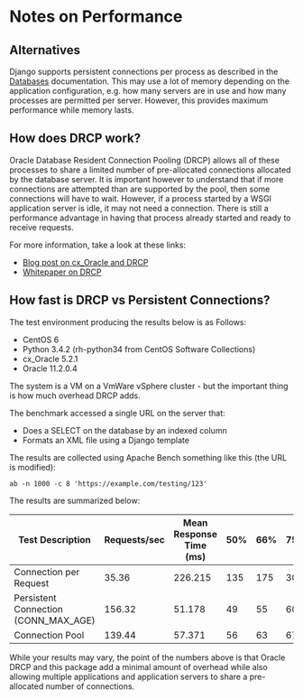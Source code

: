 # Notes on Performance

## Alternatives

Django supports persistent connections per process as described in the
[Databases](https://docs.djangoproject.com/en/1.9/ref/databases/) documentation. This may use a lot
of memory depending on the application configuration, e.g. how many servers are in use and how many
processes are permitted per server. However, this provides maximum performance while memory lasts.

## How does DRCP work?

Oracle Database Resident Connection Pooling (DRCP) allows all of these processes to share a limited
number of pre-allocated connections allocated by the database server. It is important however to
understand that if more connections are attempted than are supported by the pool, then some
connections will have to wait. However, if a process started by a WSGI application server is idle,
it may not need a connection. There is still a performance advantage in having that process already
started and ready to receive requests.

For more information, take a look at these links:

- [Blog post on cx_Oracle and DRCP](https://blogs.oracle.com/opal/entry/python_cx_oracle_and_oracle)
- [Whitepaper on DRCP](http://www.oracle.com/technetwork/topics/php/php-scalability-ha-twp-128842.pdf)

## How fast is DRCP vs Persistent Connections?

The test environment producing the results below is as Follows:

- CentOS 6
- Python 3.4.2 (rh-python34 from CentOS Software Collections)
- cx_Oracle 5.2.1
- Oracle 11.2.0.4

The system is a VM on a VmWare vSphere cluster - but the important thing is how much overhead DRCP
adds.

The benchmark accessed a single URL on the server that:

- Does a SELECT on the database by an indexed column
- Formats an XML file using a Django template

The results are collected using Apache Bench something like this (the URL is modified):

```
ab -n 1000 -c 8 'https://example.com/testing/123'
```

The results are summarized below:

| Test Description                     | Requests/sec | Mean Response Time (ms) | 50% | 66% | 75% | 80% | 85% | 90% | 98% | 99% | 100% |
| ------------------------------------ | ------------ | ----------------------- | --- | --- | --- | --- | --- | --- | --- | --- | ---- |
| Connection per Request               | 35.36        | 226.215                 | 135 | 175 | 305 | 371 | 512 | 560 | 708 | 740 | 1210 |
| Persistent Connection (CONN_MAX_AGE) | 156.32       | 51.178                  | 49  | 55  | 60  | 62  | 69  | 71  | 80  | 96  | 269  |
| Connection Pool                      | 139.44       | 57.371                  | 56  | 63  | 67  | 70  | 75  | 79  | 87  | 93  | 265  |

While your results may vary, the point of the numbers above is that Oracle DRCP and this package add
a minimal amount of overhead while also allowing multiple applications and application servers to
share a pre-allocated number of connections.
